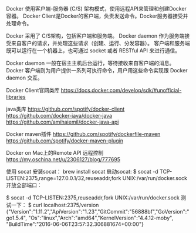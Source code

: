 Docker 使用客户端-服务器 (C/S) 架构模式，使用远程API来管理和创建Docker容器。
Docker Client是Docker的客户端，负责发送命令。Docker服务器接受并处理命令。

Docker 采用了 C/S架构，包括客户端和服务端。 
Docker daemon 作为服务端接受来自客户的请求，并处理这些请求（创建、运行、分发容器）。 
客户端和服务端既可以运行在一个机器上，也可通过 socket 或者 RESTful API 来进行通信。

Docker daemon 一般在宿主主机后台运行，等待接收来自客户端的消息。
Docker 客户端则为用户提供一系列可执行命令，用户用这些命令实现跟 Docker daemon 交互。


Docker Client官网类库
https://docs.docker.com/develop/sdk/#unofficial-libraries


java类库
https://github.com/spotify/docker-client
https://github.com/docker-java/docker-java
https://github.com/amihaiemil/docker-java-api


Docker maven插件
https://github.com/spotify/dockerfile-maven
https://github.com/spotify/docker-maven-plugin





Docker on Mac上的Remote API 远程控制
https://my.oschina.net/u/2306127/blog/777695

使用 socat
安装socat：
brew install socat
启动socat:
$ socat -d TCP-LISTEN:2375,range=127.0.0.1/32,reuseaddr,fork UNIX:/var/run/docker.sock
开放全部端口：

$ socat -d TCP-LISTEN:2375,reuseaddr,fork UNIX:/var/run/docker.sock
测试一下：
$ curl localhost:2375/version
{"Version":"1.11.2","ApiVersion":"1.23","GitCommit":"56888bf","GoVersion":"go1.5.4",
"Os":"linux","Arch":"amd64","KernelVersion":"4.4.12-moby",
"BuildTime":"2016-06-06T23:57:32.306881674+00:00"}














